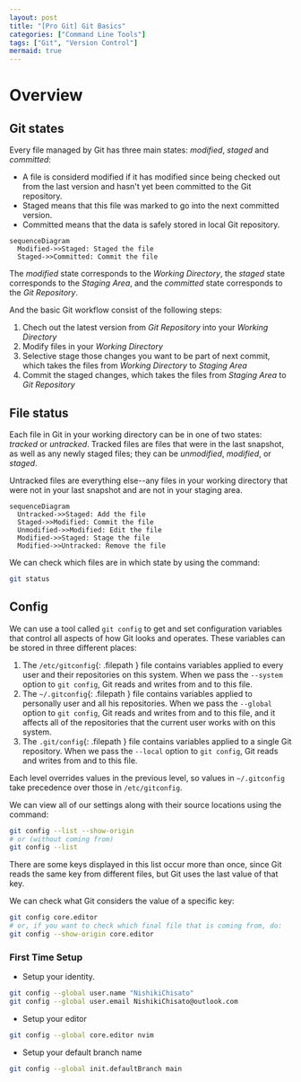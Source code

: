 ```yaml
---
layout: post
title: "[Pro Git] Git Basics"
categories: ["Command Line Tools"]
tags: ["Git", "Version Control"]
mermaid: true
---
```

# Overview

## Git states

Every file managed by Git has three main states: *modified*, *staged* and *committed*:
- A file is considerd modified if it has modified since being checked out from the last version and hasn't yet been committed to the Git repository.
- Staged means that this file was marked to go into the next committed version.
- Committed means that the data is safely stored in local Git repository.

```mermaid
sequenceDiagram
  Modified->>Staged: Staged the file
  Staged->>Committed: Commit the file
```

The *modified* state corresponds to the *Working Directory*, the *staged* state corresponds to the *Staging Area*, and the *committed* state corresponds to the *Git Repository*.

And the basic Git workflow consist of the following steps:
1. Chech out the latest version from *Git Repository* into your *Working Directory*
2. Modify files in your *Working Directory*
3. Selective stage those changes you want to be part of next commit, which takes the files from *Working Directory* to *Staging Area*
4. Commit the staged changes, which takes the files from *Staging Area* to *Git Repository*

## File status

Each file in Git in your working directory can be in one of two states: *tracked* or *untracked*. Tracked files are files that were in the last snapshot, as well as any newly staged files; they can be *unmodified*, *modified*, or *staged*.

Untracked files are everything else--any files in your working directory that were not in your last snapshot and are not in your staging area.

```mermaid
sequenceDiagram
  Untracked->>Staged: Add the file
  Staged->>Modified: Commit the file
  Unmodified->>Modified: Edit the file
  Modified->>Staged: Stage the file
  Modified->>Untracked: Remove the file
```

We can check which files are in which state by using the command:

```bash
git status
```

## Config

We can use a tool called `git config` to get and set configuration variables that control all aspects of how Git looks and operates. These variables can be stored in three different places:
1. The `/etc/gitconfig`{: .filepath } file contains variables applied to every user and their repositories on this system. When we pass the `--system` option to `git config`, Git reads and writes from and to this file.
2. The `~/.gitconfig`{: .filepath } file contains variables applied to personally user and all his repositories. When we pass the `--global` option to `git config`, Git reads and writes from and to this file, and it affects all of the repositories that the current user works with on this system.
3. The `.git/config`{: .filepath } file contains variables applied to a single Git repository. When we pass the `--local` option to `git config`, Git reads and writes from and to this file.

Each level overrides values in the previous level, so values in `~/.gitconfig` take precedence over those in `/etc/gitconfig`.

We can view all of our settings along with their source locations using the command:

```bash
git config --list --show-origin
# or (without coming from)
git config --list
```

There are some keys displayed in this list occur more than once, since Git reads the same key from different files, but Git uses the last value of that key.

We can check what Git considers the value of a specific key:

```bash
git config core.editor
# or, if you want to check which final file that is coming from, do:
git config --show-origin core.editor
```

### First Time Setup

- Setup your identity.

```bash
git config --global user.name "NishikiChisato"
git config --global user.email NishikiChisato@outlook.com
```

- Setup your editor

```bash
git config --global core.editor nvim
```

- Setup your default branch name

```bash
git config --global init.defaultBranch main
```

